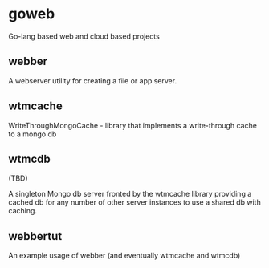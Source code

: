 # goweb
Go-lang based web and cloud based projects

## webber ##

A webserver utility for creating a file or app server.

## wtmcache ##

WriteThroughMongoCache - library that implements a write-through cache to a mongo db

## wtmcdb ##

(TBD)

A singleton Mongo db server fronted by the wtmcache library providing a cached db for any number of other server 
instances to use a shared db with caching.

## webbertut ##

An example usage of webber (and eventually wtmcache and wtmcdb)
